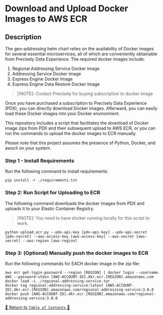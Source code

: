 # Download and Upload Docker Images to AWS ECR

## Description

The geo-addressing helm chart relies on the availability of Docker images for several essential microservices, all of
which are conveniently obtainable from Precisely Data Experience. The required docker images include:

1. Regional Addressing Service Docker Image
2. Addressing Service Docker Image
3. Express Engine Docker Image
4. Express Engine Data Restore Docker Image

> [!NOTE]: 
> Contact Precisely for buying subscription to docker image

Once you have purchased a subscription to Precisely Data Experience (PDX), you can directly download Docker images.
Afterward, you can easily load these Docker images into your Docker environment.

This repository includes a script that facilitates the download of Docker image zips from PDX and their
subsequent upload to AWS ECR, or you can run the commands to upload the docker images to ECR manually.

Please note that this project assumes the presence of Python, Docker, and awscli on your system.

### Step 1 - Install Requirements

Run the following command to install requirements:

```console
pip install -r ./requirements.txt
```

### Step 2: Run Script for Uploading to ECR

The following command downloads the docker images from PDX and uploads it to your Elastic Container Registry.

> [!NOTE]:
> You need to have docker running locally for this script to work.
>

```console
python upload_ecr.py --pdx-api-key [pdx-api-key] --pdx-api-secret [pdx-secret] --aws-access-key [aws-access-key] --aws-secret [aws-secret] --aws-region [aws-region]
```

### Step 3: (Optional) Manually push the docker images to ECR

Run the following commands for EACH docker image in the zip file:

```shell
aws ecr get-login-password --region [REGION] | docker login --username AWS --password-stdin [AWS-ACCOUNT-ID].dkr.ecr.[REGION].amazonaws.com
docker load -i ./regional-addressing-service.tar
docker tag regional-addressing-service:latest [AWS-ACCOUNT-ID].dkr.ecr.[REGION].amazonaws.com/regional-addressing-service:3.0.0
docker push [AWS-ACCOUNT-ID].dkr.ecr.[REGION].amazonaws.com/regional-addressing-service:3.0.0
```

[🔗 Return to `Table of Contents` 🔗](../../../README.md#components)